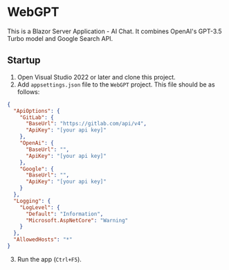 # WebGPT

This is a Blazor Server Application - AI Chat. It combines OpenAI's GPT-3.5 Turbo model and Google Search API. 

## Startup

1. Open Visual Studio 2022 or later and clone this project.
2. Add `appsettings.json` file to the `WebGPT` project. This file should be as follows:
```json
{
  "ApiOptions": {
    "GitLab": {
      "BaseUrl": "https://gitlab.com/api/v4",
      "ApiKey": "[your api key]"
    },
    "OpenAi": {
      "BaseUrl": "",
      "ApiKey": "[your api key]"
    },
    "Google": {
      "BaseUrl": "",
      "ApiKey": "[your api key]"
    }
  },
  "Logging": {
    "LogLevel": {
      "Default": "Information",
      "Microsoft.AspNetCore": "Warning"
    }
  },
  "AllowedHosts": "*"
}
```

3. Run the app (`Ctrl+F5`).
